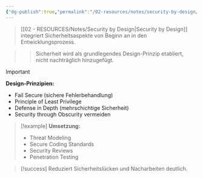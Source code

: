 ```yaml
---
{"dg-publish":true,"permalink":"/02-resources/notes/security-by-design/","tags":["sicherheit/konzepte","softwareentwicklung/prinzipien"],"noteIcon":"","updated":"2025-09-16T23:41:26.000+02:00"}
---
```



>[[02 - RESOURCES/Notes/Security by Design\|Security by Design]] integriert Sicherheitsaspekte von Beginn an in den Entwicklungsprozess.

>>Sicherheit wird als grundlegendes Design-Prinzip etabliert, nicht nachträglich hinzugefügt.

>[!important] 
>**Design-Prinzipien:**
>- Fail Secure (sichere Fehlerbehandlung)
>- Principle of Least Privilege
>- Defense in Depth (mehrschichtige Sicherheit)
>- Security through Obscurity vermeiden

>[!example] 
>**Umsetzung:**
>- Threat Modeling
>- Secure Coding Standards
>- Security Reviews
>- Penetration Testing

>[!success] 
>Reduziert Sicherheitslücken und Nacharbeiten deutlich.